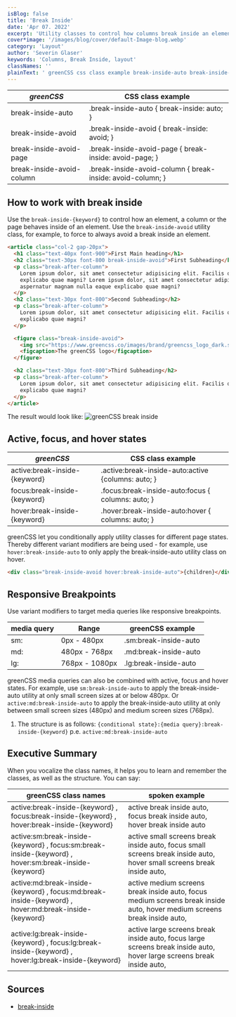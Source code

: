 ```yaml
---
isBlog: false
title: 'Break Inside'
date: 'Apr 07. 2022'
excerpt: 'Utility classes to control how columns break inside an element.'
cover*image: '/images/blog/cover/default-Image-blog.webp'
category: 'Layout'
author: 'Severin Glaser'
keywords: 'Columns, Break Inside, layout'
classNames: ''
plainText: ' greenCSS css class example break-inside-auto break-inside-auto break-inside: auto; break-inside-avoid break-inside-avoid break-inside: avoid; break-inside-avoid-page break-inside-avoid-page break-inside: avoid-page; break-inside-avoid-column break-inside-avoid-column break-inside: avoid-column; how to work with break inside use the `break-inside keyword ` how an element a column or the page behaves after an element use the `break-inside-avoid` utility class for example to force to always avoid a break inside an element  the result would look like: ! greenCSS break inside images docs layout break-inside webp?style=centerme active focus and hover states greenCSS css class example active:break-inside keyword active :break-inside-auto:active columns: auto; focus:break-inside keyword focus :break-inside-auto:focus columns: auto; hover:break-inside keyword hover :break-inside-auto:hover columns: auto; greenCSS let you conditionally apply utility classes for different page states thereby different variant modifiers are being used for example use `hover:break-inside-auto` to only apply the break-inside-auto utility class on hover  responsive breakpoints use variant modifiers to target media queries like responsive breakpoints media query range greenCSS example sm: 0px 480px sm:break-inside-auto md: 480px 768px md:break-inside-auto lg: 768px 1080px lg:break-inside-auto greenCSS media queries can also be combined with active focus and hover states for example use `sm:break-inside-auto` to apply the break-inside-auto utility at only small screen sizes at or below 480px or `active:md:break-inside-auto` to apply the break-inside-auto utility at only between small screen sizes 480px and medium screen sizes 768px 1 the structure is as follows: ` conditional state : media query :break-inside keyword ` p e `active:md:break-inside-auto` executive summary when you vocalize the class names it helps you to learn and remember the classes as well as the structure you can say: greenCSS class names spoken example active:break-inside keyword focus:break-inside keyword hover:break-inside keyword active break inside auto focus break inside auto hover break inside auto active:sm:break-inside keyword focus:sm:break-inside keyword hover:sm:break-inside keyword active small screens break inside auto focus small screens break inside auto hover small screens break inside auto active:md:break-inside keyword focus:md:break-inside keyword hover:md:break-inside keyword active medium screens break inside auto focus medium screens break inside auto hover medium screens break inside auto active:lg:break-inside keyword focus:lg:break-inside keyword hover:lg:break-inside keyword active large screens break inside auto focus large screens break inside auto hover large screens break inside auto sources break-inside https: developer mozilla org en-us docs web css break-inside '
---
```


| _greenCSS_                | CSS class example                                          |
| ------------------------- | ---------------------------------------------------------- |
| break-inside-auto         | .break-inside-auto { break-inside: auto; }                 |
| break-inside-avoid        | .break-inside-avoid { break-inside: avoid; }               |
| break-inside-avoid-page   | .break-inside-avoid-page { break-inside: avoid-page; }     |
| break-inside-avoid-column | .break-inside-avoid-column { break-inside: avoid-column; } |

## How to work with break inside

Use the `break-inside-{keyword}` to control how an element, a column or the page behaves inside of an element. Use the `break-inside-avoid` utility class, for example, to force to always avoid a break inside an element.

```html
<article class="col-2 gap-20px">
  <h1 class="text-40px font-900">First Main heading</h1>
  <h2 class="text-30px font-800 break-inside-avoid">First Subheading</h2>
  <p class="break-after-column">
    Lorem ipsum dolor, sit amet consectetur adipisicing elit. Facilis quod porro ducimus aspernatur magnam nulla eaque
    explicabo quae magni? Lorem ipsum dolor, sit amet consectetur adipisicing elit. Facilis quod porro ducimus
    aspernatur magnam nulla eaque explicabo quae magni?
  </p>
  <h2 class="text-30px font-800">Second Subheading</h2>
  <p class="break-after-column">
    Lorem ipsum dolor, sit amet consectetur adipisicing elit. Facilis quod porro ducimus aspernatur magnam nulla eaque
    explicabo quae magni?
  </p>

  <figure class="break-inside-avoid">
    <img src="https://www.greencss.co/images/brand/greencss_logo_dark.svg" />
    <figcaption>The greenCSS logo</figcaption>
  </figure>

  <h2 class="text-30px font-800">Third Subheading</h2>
  <p class="break-after-column">
    Lorem ipsum dolor, sit amet consectetur adipisicing elit. Facilis quod porro ducimus aspernatur magnam nulla eaque
    explicabo quae magni?
  </p>
</article>
```

The result would look like:
![greenCSS break inside](/images/docs/layout/break-inside.webp?style=centerme)

## Active, focus, and hover states

| _greenCSS_                    | CSS class example                                   |
| ----------------------------- | --------------------------------------------------- |
| active:break-inside-{keyword} | .active\:break-inside-auto:active {columns: auto; } |
| focus:break-inside-{keyword}  | .focus\:break-inside-auto:focus { columns: auto; }  |
| hover:break-inside-{keyword}  | .hover\:break-inside-auto:hover { columns: auto; }  |

greenCSS let you conditionally apply utility classes for different page states. Thereby different variant modifiers are being used - for example, use `hover:break-inside-auto` to only apply the break-inside-auto utility class on hover.

```html
<div class="break-inside-avoid hover:break-inside-auto">{children}</div>
```

## Responsive Breakpoints

Use variant modifiers to target media queries like responsive breakpoints.

| media query | Range          | greenCSS example      |
| ----------- | -------------- | --------------------- |
| sm:         | 0px - 480px    | .sm:break-inside-auto |
| md:         | 480px - 768px  | .md:break-inside-auto |
| lg:         | 768px - 1080px | .lg:break-inside-auto |

greenCSS media queries can also be combined with active, focus and hover states. For example, use `sm:break-inside-auto` to apply the break-inside-auto utility at only small screen sizes at or below 480px. Or `active:md:break-inside-auto` to apply the break-inside-auto utility at only between small screen sizes (480px) and medium screen sizes (768px).

1. The structure is as follows: `{conditional state}:{media query}:break-inside-{keyword}` p.e. `active:md:break-inside-auto`

## Executive Summary

When you vocalize the class names, it helps you to learn and remember the classes, as well as the structure. You can say:

| greenCSS class names                                                                                 | spoken example                                                                                                           |
| ---------------------------------------------------------------------------------------------------- | ------------------------------------------------------------------------------------------------------------------------ |
| active:break-inside-{keyword} , focus:break-inside-{keyword} , hover:break-inside-{keyword}          | active break inside auto, focus break inside auto, hover break inside auto                                               |
| active:sm:break-inside-{keyword} , focus:sm:break-inside-{keyword} , hover:sm:break-inside-{keyword} | active small screens break inside auto, focus small screens break inside auto, hover small screens break inside auto,    |
| active:md:break-inside-{keyword} , focus:md:break-inside-{keyword} , hover:md:break-inside-{keyword} | active medium screens break inside auto, focus medium screens break inside auto, hover medium screens break inside auto, |
| active:lg:break-inside-{keyword} , focus:lg:break-inside-{keyword} , hover:lg:break-inside-{keyword} | active large screens break inside auto, focus large screens break inside auto, hover large screens break inside auto,    |

## Sources

- [break-inside](https://developer.mozilla.org/en-US/docs/Web/CSS/break-inside)
